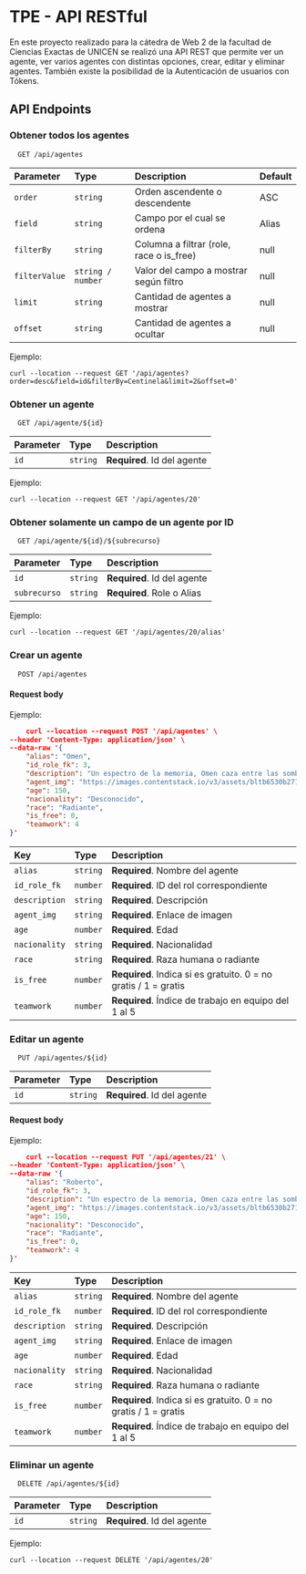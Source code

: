 # TPE - API RESTful

En este proyecto realizado para la cátedra de Web 2 de la facultad de Ciencias Exactas de UNICEN se realizó una API REST que permite ver un agente, ver varios agentes con distintas opciones, crear, editar y eliminar agentes. También existe la posibilidad de la Autenticación de usuarios con Tókens. 

## API Endpoints

### Obtener todos los agentes

```http
  GET /api/agentes
```

| Parameter | Type     | Description                | Default |
| :-------- | :------- | :------------------------- |:--------|
| `order` | `string` |  Orden ascendente o descendente | ASC |
| `field` | `string` |  Campo por el cual se ordena | Alias |
| `filterBy` | `string` |  Columna a filtrar (role, race o is_free)| null |
| `filterValue` | `string / number` |  Valor  del campo a mostrar según filtro | null |
| `limit` | `string` |  Cantidad de agentes a mostrar | null |
| `offset` | `string` |  Cantidad de agentes a ocultar | null |

Ejemplo: 
```
curl --location --request GET '/api/agentes?order=desc&field=id&filterBy=Centinela&limit=2&offset=0'
```

### Obtener un agente

```http
  GET /api/agente/${id}
```

| Parameter | Type     | Description                       |
| :-------- | :------- | :-------------------------------- |
| `id`      | `string` | **Required**. Id del agente |

Ejemplo: 
```
curl --location --request GET '/api/agentes/20'
```

### Obtener solamente un campo de un agente por ID

```http
  GET /api/agente/${id}/${subrecurso}
```

| Parameter | Type     | Description                       |
| :-------- | :------- | :-------------------------------- |
| `id`      | `string` | **Required**. Id del agente |
| `subrecurso`      | `string` | **Required**. Role o Alias |

Ejemplo: 
```
curl --location --request GET '/api/agentes/20/alias'
```

### Crear un agente 

```http
  POST /api/agentes
```

#### Request body

Ejemplo:
```json
    curl --location --request POST '/api/agentes' \
--header 'Content-Type: application/json' \
--data-raw '{
    "alias": "Omen",
    "id_role_fk": 3,
    "description": "Un espectro de la memoria, Omen caza entre las sombras, ciega a los enemigos, se transporta a través del campo de batalla y deja que la paranoia los invada mientras intentan descubrir dónde atacará.",
    "agent_img": "https://images.contentstack.io/v3/assets/bltb6530b271fddd0b1/blt4e5af408cc7a87b5/5eb7cdc17bedc8627eff8deb/V_AGENTS_587x900_Omen.png",
    "age": 150,
    "nacionality": "Desconocido",
    "race": "Radiante",
    "is_free": 0,
    "teamwork": 4
}'
```

| Key | Type     | Description                       |
| :-------- | :------- | :-------------------------------- |
| `alias`      | `string` | **Required**. Nombre del agente |
| `id_role_fk`      | `number` | **Required**. ID del rol correspondiente |
| `description`      | `string` | **Required**. Descripción |
| `agent_img`      | `string` | **Required**. Enlace de imagen |
| `age`      | `number` | **Required**. Edad |
| `nacionality`      | `string` | **Required**. Nacionalidad |
| `race`      | `string` | **Required**. Raza humana o radiante |
| `is_free`      | `number` | **Required**. Indica si es gratuito. 0 = no gratis / 1 = gratis |
| `teamwork`      | `number` | **Required**. Índice de trabajo en equipo del 1 al 5  |

### Editar un agente

```http
  PUT /api/agentes/${id}
```
| Parameter | Type     | Description                       |
| :-------- | :------- | :-------------------------------- |
| `id`      | `string` | **Required**. Id del agente |

#### Request body 

Ejemplo:
```json
    curl --location --request PUT '/api/agentes/21' \
--header 'Content-Type: application/json' \
--data-raw '{
    "alias": "Roberto",
    "id_role_fk": 3,
    "description": "Un espectro de la memoria, Omen caza entre las sombras, ciega a los enemigos, se transporta a través del campo de batalla y deja que la paranoia los invada mientras intentan descubrir dónde atacará.",
    "agent_img": "https://images.contentstack.io/v3/assets/bltb6530b271fddd0b1/blt4e5af408cc7a87b5/5eb7cdc17bedc8627eff8deb/V_AGENTS_587x900_Omen.png",
    "age": 150,
    "nacionality": "Desconocido",
    "race": "Radiante",
    "is_free": 0,
    "teamwork": 4
}'
```

| Key | Type     | Description                       |
| :-------- | :------- | :-------------------------------- |
| `alias`      | `string` | **Required**. Nombre del agente |
| `id_role_fk`      | `number` | **Required**. ID del rol correspondiente |
| `description`      | `string` | **Required**. Descripción |
| `agent_img`      | `string` | **Required**. Enlace de imagen |
| `age`      | `number` | **Required**. Edad |
| `nacionality`      | `string` | **Required**. Nacionalidad |
| `race`      | `string` | **Required**. Raza humana o radiante |
| `is_free`      | `number` | **Required**. Indica si es gratuito. 0 = no gratis / 1 = gratis |
| `teamwork`      | `number` | **Required**. Índice de trabajo en equipo del 1 al 5  |

### Eliminar un agente

```http
  DELETE /api/agentes/${id}
```
| Parameter | Type     | Description                       |
| :-------- | :------- | :-------------------------------- |
| `id`      | `string` | **Required**. Id del agente |

Ejemplo:
```
curl --location --request DELETE '/api/agentes/20'
```